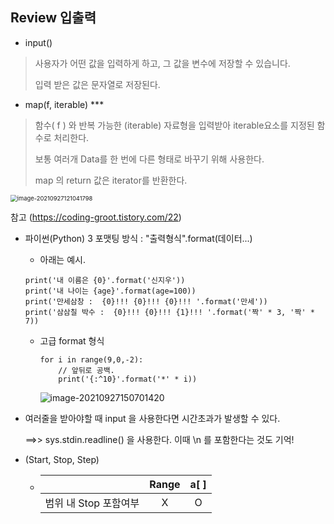 ## Review 입출력

* input() 

> 사용자가 어떤 값을 입력하게 하고, 그 값을 변수에 저장할 수 있습니다.
>
> 입력 받은 값은 문자열로 저장된다.



* map(f, iterable) ***

> 함수( f ) 와 반복 가능한 (iterable) 자료형을 입력받아 iterable요소를 지정된 함수로 처리한다.
>
> 보통 여러개 Data를 한 번에 다른 형태로 바꾸기 위해 사용한다.			
>
> map 의 return 값은 iterator를 반환한다.

<img src="C:\Users\원원테크\AppData\Roaming\Typora\typora-user-images\image-20210927121041798.png" alt="image-20210927121041798" style="zoom: 67%;" />

참고 (https://coding-groot.tistory.com/22)



* 파이썬(Python) 3 포맷팅 방식 : "출력형식".format(데이터...)

  *  아래는 예시.

    ```
    print('내 이름은 {0}'.format('신지우'))
    print('내 나이는 {age}'.format(age=100))
    print('만세삼창 :  {0}!!! {0}!!! {0}!!! '.format('만세'))
    print('삼삼칠 박수 :  {0}!!! {0}!!! {1}!!! '.format('짝' * 3, '짝' * 7))
    ```

    

  * 고급 format 형식

    ```
    for i in range(9,0,-2):
    	// 앞뒤로 공백.
    	print('{:^10}'.format('*' * i))
    ```

    ![image-20210927150701420](C:\Users\원원테크\AppData\Roaming\Typora\typora-user-images\image-20210927150701420.png)



* 여러줄을 받아야할 때 input 을 사용한다면 시간초과가 발생할 수 있다.

  ==>> sys.stdin.readline() 을 사용한다. 이때 \n 를 포함한다는 것도 기억! 
  
  

* (Start, Stop, Step)

  * |                        | Range | a[  ] |
    | :--------------------- | :---: | :---: |
    | 범위 내 Stop  포함여부 |   X   |   O   |

  

